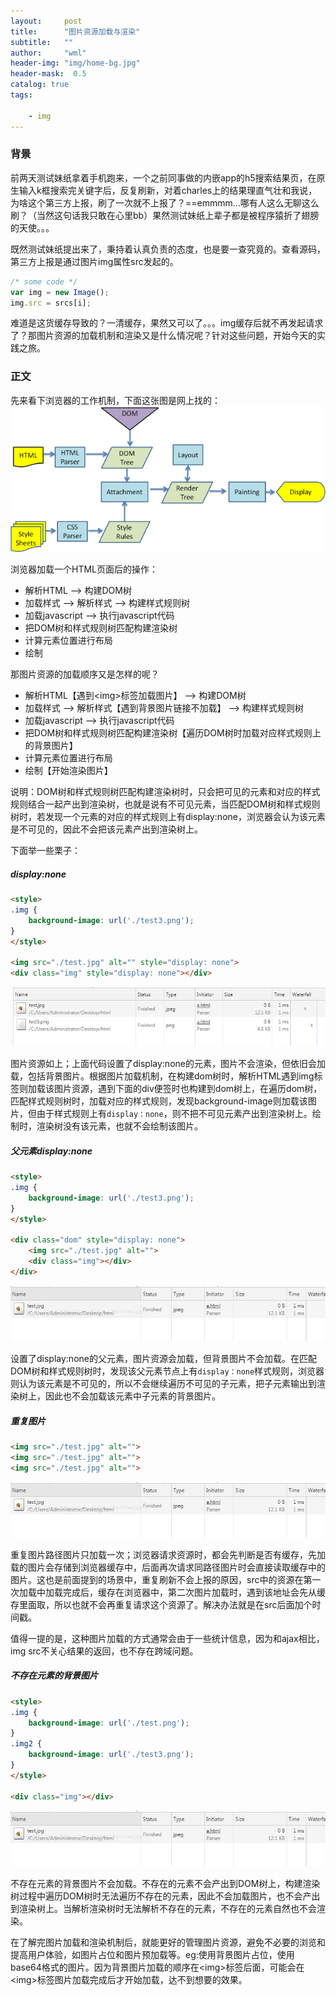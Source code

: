 ```yaml
---
layout:     post
title:      "图片资源加载与渲染"
subtitle:   ""
author:     "wml"
header-img: "img/home-bg.jpg"
header-mask:  0.5
catalog: true
tags:

    - img
---
```


### 背景

前两天测试妹纸拿着手机跑来，一个之前同事做的内嵌app的h5搜索结果页，在原生输入k框搜索完关键字后，反复刷新，对着charles上的结果理直气壮和我说，为啥这个第三方上报，刷了一次就不上报了？==emmmm...哪有人这么无聊这么刷？（当然这句话我只敢在心里bb）果然测试妹纸上辈子都是被程序猿折了翅膀的天使。。。

既然测试妹纸提出来了，秉持着认真负责的态度，也是要一查究竟的。查看源码，第三方上报是通过图片img属性src发起的。

```js
/* some code */
var img = new Image();
img.src = srcs[i];
```

难道是这货缓存导致的？一清缓存，果然又可以了。。。img缓存后就不再发起请求了？那图片资源的加载机制和渲染又是什么情况呢？针对这些问题，开始今天的实践之旅。

### 正文

先来看下浏览器的工作机制，下面这张图是网上找的：
![img](/img/imgload/1.png)

浏览器加载一个HTML页面后的操作：

* 解析HTML —> 构建DOM树
* 加载样式 —> 解析样式 —> 构建样式规则树
* 加载javascript —> 执行javascript代码
* 把DOM树和样式规则树匹配构建渲染树
* 计算元素位置进行布局
* 绘制

那图片资源的加载顺序又是怎样的呢？

* 解析HTML【遇到\<img>标签加载图片】 —> 构建DOM树
* 加载样式 —> 解析样式【遇到背景图片链接不加载】 —> 构建样式规则树
* 加载javascript —> 执行javascript代码
* 把DOM树和样式规则树匹配构建渲染树【遍历DOM树时加载对应样式规则上的背景图片】
* 计算元素位置进行布局
* 绘制【开始渲染图片】

说明：DOM树和样式规则树匹配构建渲染树时，只会把可见的元素和对应的样式规则结合一起产出到渲染树，也就是说有不可见元素，当匹配DOM树和样式规则树时，若发现一个元素的对应的样式规则上有display:none，浏览器会认为该元素是不可见的，因此不会把该元素产出到渲染树上。

下面举一些栗子：

##### display:none

```html
<style>
.img {
    background-image: url('./test3.png');
}
</style>

<img src="./test.jpg" alt="" style="display: none">
<div class="img" style="display: none"></div>
```

![img](/img/imgload/2.png)

图片资源如上；上面代码设置了display:none的元素，图片不会渲染，但依旧会加载，包括背景图片。根据图片加载机制，在构建dom树时，解析HTML遇到img标签则加载该图片资源，遇到下面的div便签时也构建到dom树上，在遍历dom树，匹配样式规则树时，加载对应的样式规则，发现background-image则加载该图片，但由于样式规则上有`display：none`，则不把不可见元素产出到渲染树上。绘制时，渲染树没有该元素，也就不会绘制该图片。

##### 父元素display:none

```html
<style>
.img {
    background-image: url('./test3.png');
}
</style>

<div class="dom" style="display: none">
    <img src="./test.jpg" alt="">
    <div class="img"></div>
</div>
```

![img](/img/imgload/3.png)

设置了display:none的父元素，图片资源会加载，但背景图片不会加载。在匹配DOM树和样式规则树时，发现该父元素节点上有`display：none`样式规则，浏览器则认为该元素是不可见的，所以不会继续遍历不可见的子元素，把子元素输出到渲染树上，因此也不会加载该元素中子元素的背景图片。

##### 重复图片

```html
<img src="./test.jpg" alt="">
<img src="./test.jpg" alt="">
<img src="./test.jpg" alt="">
```

![img](/img/imgload/3.png)

重复图片路径图片只加载一次；浏览器请求资源时，都会先判断是否有缓存，先加载的图片会存储到浏览器缓存中，后面再次请求同路径图片时会直接读取缓存中的图片。这也是前面提到的场景中，重复刷新不会上报的原因，src中的资源在第一次加载中加载完成后，缓存在浏览器中，第二次图片加载时，遇到该地址会先从缓存里面取，所以也就不会再重复请求这个资源了。解决办法就是在src后面加个时间戳。

值得一提的是，这种图片加载的方式通常会由于一些统计信息，因为和ajax相比，img src不关心结果的返回，也不存在跨域问题。

##### 不存在元素的背景图片

```html
<style>
.img {
    background-image: url('./test.png');
}
.img2 {
    background-image: url('./test3.png');
}
</style>

<div class="img"></div>
```

![img](/img/imgload/3.png)

不存在元素的背景图片不会加载。不存在的元素不会产出到DOM树上，构建渲染树过程中遍历DOM树时无法遍历不存在的元素，因此不会加载图片，也不会产出到渲染树上。当解析渲染树时无法解析不存在的元素，不存在的元素自然也不会渲染。

在了解完图片加载和渲染机制后，就能更好的管理图片资源，避免不必要的浏览和提高用户体验，如图片占位和图片预加载等。eg:使用背景图片占位，使用base64格式的图片。因为背景图片加载的顺序在\<img>标签后面，可能会在\<img>标签图片加载完成后才开始加载，达不到想要的效果。